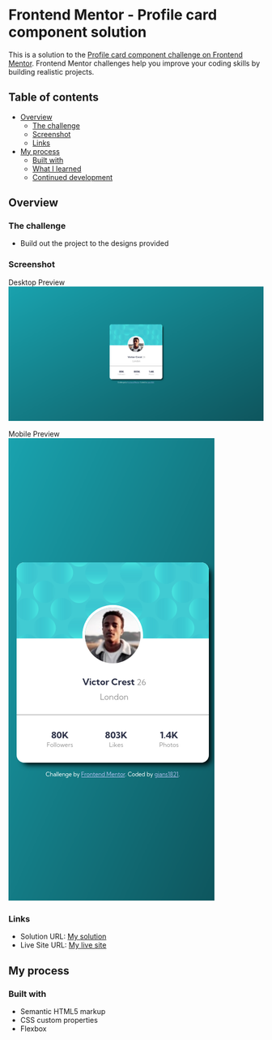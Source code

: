 # Frontend Mentor - Profile card component solution

This is a solution to the [Profile card component challenge on Frontend Mentor](https://www.frontendmentor.io/challenges/profile-card-component-cfArpWshJ). Frontend Mentor challenges help you improve your coding skills by building realistic projects. 

## Table of contents

- [Overview](#overview)
  - [The challenge](#the-challenge)
  - [Screenshot](#screenshot)
  - [Links](#links)
- [My process](#my-process)
  - [Built with](#built-with)
  - [What I learned](#what-i-learned)
  - [Continued development](#continued-development)

## Overview

### The challenge

- Build out the project to the designs provided

### Screenshot

Desktop Preview <br>
![desktop-preview](image.png)


Mobile Preview <br>
![mobile-preview](image-1.png)

### Links

- Solution URL: [My solution](https://www.frontendmentor.io/solutions/profile-card-using-html-and-css-zcc2c1UCkN)
- Live Site URL: [My live site](https://gians1821.github.io/profile-card-component/)

## My process

### Built with

- Semantic HTML5 markup
- CSS custom properties
- Flexbox
